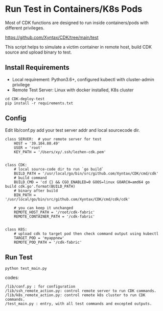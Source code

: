 # Run Test in Containers/K8s Pods

Most of CDK functions are designed to run inside containers/pods with different privileges.  
  
 https://github.com/Xyntax/CDK/tree/main/test 

This script helps to simulate a victim container in remote host, build CDK source and upload binary to test.

## Install Requirements

* Local requirement: Python3.6+, configured kubectl with cluster-admin privilege
* Remote Test Server: Linux with docker installed, K8s cluster

```
cd CDK-deploy-test
pip install -r requirements.txt
```

## Config
Edit lib/conf.py add your test server addr and local sourcecode dir.

```
class SERVER:  # your remote server for test
    HOST = '39.104.80.49'
    USER = 'root'
    KEY_PATH = '/Users/xy/.ssh/lezhen-cdk.pem'


class CDK:
    # local source-code dir to run `go build`
    BUILD_PATH = '/usr/local/go/bin/src/github.com/Xyntax/CDK/cmd/cdk'
    # build command
    BUILD_CMD = 'cd {} && CGO_ENABLED=0 GOOS=linux GOARCH=amd64 go build cdk.go'.format(BUILD_PATH)
    # binary after build
    BIN_PATH = '/usr/local/go/bin/src/github.com/Xyntax/CDK/cmd/cdk/cdk'

    # you can keep it unchanged
    REMOTE_HOST_PATH = '/root/cdk-fabric'
    REMOTE_CONTAINER_PATH = '/cdk-fabric'


class K8S:
    # upload cdk to target pod then check command output using kubectl
    TARGET_POD = 'myappnew'
    REMOTE_POD_PATH = '/cdk-fabric'

```

## Run Test
```
python test_main.py
```

codes:
```
/lib/conf.py : for configuration  
/lib/ssh_remote_action.py: control remote server to run CDK commands.  
/lib/k8s_remote_action.py: control remote k8s cluster to run CDK commands. 
/test_main.py : entry, with all test commands and excepted outputs.  
```
